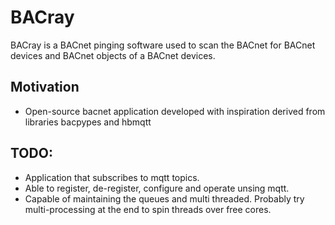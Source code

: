 # BACray
BACray is a BACnet pinging software used to scan the BACnet for BACnet devices and BACnet objects of a BACnet devices.
## Motivation
* Open-source bacnet application developed with inspiration derived from libraries bacpypes and hbmqtt
## TODO: 
* Application that subscribes to mqtt topics.
* Able to register, de-register, configure and operate unsing mqtt.
* Capable of maintaining the queues and multi threaded. Probably try multi-processing at the end to spin threads over free cores.
